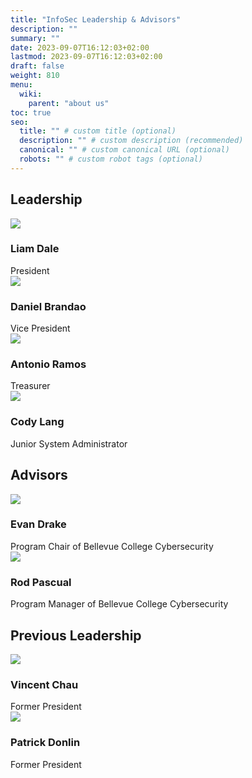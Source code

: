 ```yaml
---
title: "InfoSec Leadership & Advisors"
description: ""
summary: ""
date: 2023-09-07T16:12:03+02:00
lastmod: 2023-09-07T16:12:03+02:00
draft: false
weight: 810
menu:
  wiki:
    parent: "about us"
toc: true
seo:
  title: "" # custom title (optional)
  description: "" # custom description (recommended)
  canonical: "" # custom canonical URL (optional)
  robots: "" # custom robot tags (optional)
---
```

## Leadership

<div>
 <div class="row" style="--bs-gutter-x: 15px;">
  <div class="col-md-4">
   <div class="our-team">
    <div class="pic">
     <img src="images/people/liam.png">
    </div>
    <h3 class="title">Liam Dale</h3>
    <span class="role">President</span>
   </div>
  </div>
  <div class="col-md-4">
   <div class="our-team">
    <div class="pic">
     <img src="images/people/daniel.png">
    </div>
    <h3 class="title">Daniel Brandao</h3>
    <span class="role">Vice President</span>
   </div>
  </div>
  <div class="col-md-4">
   <div class="our-team">
    <div class="pic">
     <img src="images/people/antonio.png">
    </div>
    <h3 class="title">Antonio Ramos</h3>
    <span class="role">Treasurer</span>
   </div>
  </div>
  <div class="col-md-4">
   <div class="our-team">
    <div class="pic">
     <img src="images/people/cody.png">
    </div>
    <h3 class="title">Cody Lang</h3>
    <span class="role">Junior System Administrator</span>
   </div>
  </div>
  <!-- <div class="col-md-4">
   <div class="our-team">
    <div class="pic">
     <img src="/images/people/evelyn.png">
    </div>
    <h3 class="title">Evelyn Montes-Sobal</h3>
    <span class="role">Web Admin</span>
   </div>
  </div>
  <div class="col-md-4">
   <div class="our-team">
    <div class="pic">
     <img src="/images/people/braeden.png">
    </div>
    <h3 class="title">Braeden Nett</h3>
    <span class="role">Secretary</span>
   </div>
  </div>
</div> -->

## Advisors

<div>
 <div class="row" style="--bs-gutter-x: 15px;">
  <div class="col-md-4">
   <div class="our-team">
    <div class="pic">
     <img src="/images/people/evan.png">
    </div>
    <h3 class="title">Evan Drake</h3>
    <span class="role">Program Chair of Bellevue College Cybersecurity</span>
   </div>
  </div>
  <div class="col-md-4">
   <div class="our-team">
    <div class="pic">
     <img src="/images/people/rod.png">
    </div>
    <h3 class="title">Rod Pascual</h3>
    <span class="role">Program Manager of Bellevue College Cybersecurity</span>
   </div>
  </div>
 </div>
</div>

## Previous Leadership

<div>
 <div class="row" style="--bs-gutter-x: 15px;">
  <div class="col-md-4">
   <div class="our-team">
    <div class="pic">
     <img src="/images/people/vincent.png">
    </div>
    <h3 class="title">Vincent Chau</h3>
    <span class="role">Former President</span>
   </div>
  </div>
  <div class="col-md-4">
   <div class="our-team">
    <div class="pic">
     <img src="/images/people/patrick.png">
    </div>
    <h3 class="title">Patrick Donlin</h3>
    <span class="role">Former President</span>
   </div>
  </div>
</div>

